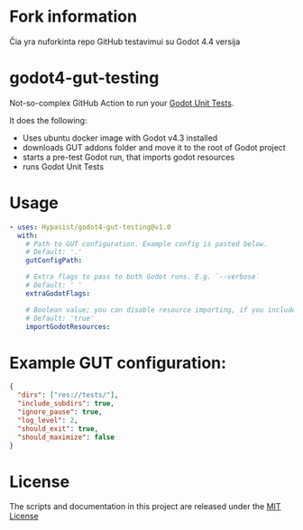 # Fork information

Čia yra nuforkinta repo GitHub testavimui su Godot 4.4 versija

# godot4-gut-testing

Not-so-complex GitHub Action to run your [Godot Unit Tests](https://github.com/bitwes/Gut).

It does the following:

- Uses ubuntu docker image with Godot v4.3 installed
- downloads GUT addons folder and move it to the root of Godot project
- starts a pre-test Godot run, that imports godot resources
- runs Godot Unit Tests

# Usage

<!-- start usage -->

```yaml
- uses: Hypasist/godot4-gut-testing@v1.0
  with:
    # Path to GUT configuration. Example config is pasted below.
    # Default: '.'
    gutConfigPath:

    # Extra flags to pass to both Godot runs. E.g. `--verbose`
    # Default: ' '
    extraGodotFlags:

    # Boolean value; you can disable resource importing, if you include `.godot` folder in your repository.
    # Default: 'true'
    importGodotResources:
```

<!-- end usage -->

# Example GUT configuration:

```json
{
  "dirs": ["res://tests/"],
  "include_subdirs": true,
  "ignore_pause": true,
  "log_level": 2,
  "should_exit": true,
  "should_maximize": false
}
```

# License

The scripts and documentation in this project are released under the [MIT License](LICENSE)
